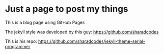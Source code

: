# Just a page to post my things

This is a blog page using GitHub Pages

The jekyll style was developed by this guy: https://github.com/sharadcodes

This is his repo: https://github.com/sharadcodes/jekyll-theme-serial-programmer

